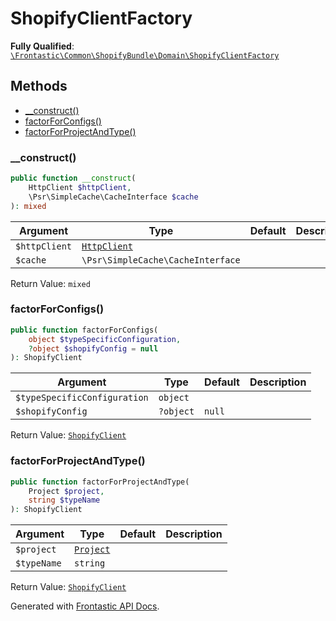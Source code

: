 #  ShopifyClientFactory

**Fully Qualified**: [`\Frontastic\Common\ShopifyBundle\Domain\ShopifyClientFactory`](../../../../src/php/ShopifyBundle/Domain/ShopifyClientFactory.php)

## Methods

* [__construct()](#__construct)
* [factorForConfigs()](#factorforconfigs)
* [factorForProjectAndType()](#factorforprojectandtype)

### __construct()

```php
public function __construct(
    HttpClient $httpClient,
    \Psr\SimpleCache\CacheInterface $cache
): mixed
```

Argument|Type|Default|Description
--------|----|-------|-----------
`$httpClient`|[`HttpClient`](../../HttpClient.md)||
`$cache`|`\Psr\SimpleCache\CacheInterface`||

Return Value: `mixed`

### factorForConfigs()

```php
public function factorForConfigs(
    object $typeSpecificConfiguration,
    ?object $shopifyConfig = null
): ShopifyClient
```

Argument|Type|Default|Description
--------|----|-------|-----------
`$typeSpecificConfiguration`|`object`||
`$shopifyConfig`|`?object`|`null`|

Return Value: [`ShopifyClient`](ShopifyClient.md)

### factorForProjectAndType()

```php
public function factorForProjectAndType(
    Project $project,
    string $typeName
): ShopifyClient
```

Argument|Type|Default|Description
--------|----|-------|-----------
`$project`|[`Project`](../../ReplicatorBundle/Domain/Project.md)||
`$typeName`|`string`||

Return Value: [`ShopifyClient`](ShopifyClient.md)

Generated with [Frontastic API Docs](https://github.com/FrontasticGmbH/apidocs).
